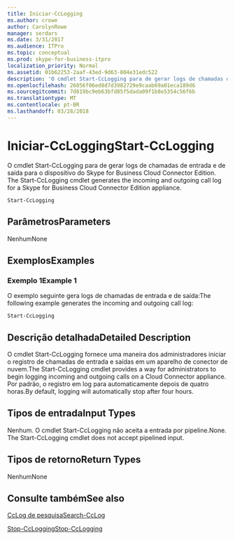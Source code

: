 ```yaml
---
title: Iniciar-CcLogging
ms.author: crowe
author: CarolynRowe
manager: serdars
ms.date: 3/31/2017
ms.audience: ITPro
ms.topic: conceptual
ms.prod: skype-for-business-itpro
localization_priority: Normal
ms.assetid: 01b62253-2aaf-43ed-9d63-804e31edc522
description: 'O cmdlet Start-CcLogging para de gerar logs de chamadas de entrada e de saída para o dispositivo do Skype for Business Cloud Connector Edition. '
ms.openlocfilehash: 26056f06ed8d7d3982729e9caab69a01eca189d6
ms.sourcegitcommit: 7d819bc9eb63bfd85f5dada09f1b8e5354c56f6b
ms.translationtype: MT
ms.contentlocale: pt-BR
ms.lasthandoff: 03/28/2018
---
```

# <a name="start-cclogging"></a><span data-ttu-id="105e9-103">Iniciar-CcLogging</span><span class="sxs-lookup"><span data-stu-id="105e9-103">Start-CcLogging</span></span>
 
<span data-ttu-id="105e9-104">O cmdlet Start-CcLogging para de gerar logs de chamadas de entrada e de saída para o dispositivo do Skype for Business Cloud Connector Edition. </span><span class="sxs-lookup"><span data-stu-id="105e9-104">The Start-CcLogging cmdlet generates the incoming and outgoing call log for a Skype for Business Cloud Connector Edition appliance.</span></span> 
  
```
Start-CcLogging
```

## <a name="parameters"></a><span data-ttu-id="105e9-105">Parâmetros</span><span class="sxs-lookup"><span data-stu-id="105e9-105">Parameters</span></span>

<span data-ttu-id="105e9-106">Nenhum</span><span class="sxs-lookup"><span data-stu-id="105e9-106">None</span></span>
  
## <a name="examples"></a><span data-ttu-id="105e9-107">Exemplos</span><span class="sxs-lookup"><span data-stu-id="105e9-107">Examples</span></span>
<span data-ttu-id="105e9-108"><a name="Examples"> </a></span><span class="sxs-lookup"><span data-stu-id="105e9-108"></span></span>

### <a name="example-1"></a><span data-ttu-id="105e9-109">Exemplo 1</span><span class="sxs-lookup"><span data-stu-id="105e9-109">Example 1</span></span>

<span data-ttu-id="105e9-110">O exemplo seguinte gera logs de chamadas de entrada e de saída:</span><span class="sxs-lookup"><span data-stu-id="105e9-110">The following example generates the incoming and outgoing call log:</span></span>
  
```
Start-CcLogging
```

## <a name="detailed-description"></a><span data-ttu-id="105e9-111">Descrição detalhada</span><span class="sxs-lookup"><span data-stu-id="105e9-111">Detailed Description</span></span>
<span data-ttu-id="105e9-112"><a name="DetailedDescription"> </a></span><span class="sxs-lookup"><span data-stu-id="105e9-112"></span></span>

<span data-ttu-id="105e9-113">O cmdlet Start-CcLogging fornece uma maneira dos administradores iniciar o registro de chamadas de entrada e saídas em um aparelho de conector de nuvem.</span><span class="sxs-lookup"><span data-stu-id="105e9-113">The Start-CcLogging cmdlet provides a way for administrators to begin logging incoming and outgoing calls on a Cloud Connector appliance.</span></span> <span data-ttu-id="105e9-114">Por padrão, o registro em log para automaticamente depois de quatro horas.</span><span class="sxs-lookup"><span data-stu-id="105e9-114">By default, logging will automatically stop after four hours.</span></span>
  
## <a name="input-types"></a><span data-ttu-id="105e9-115">Tipos de entrada</span><span class="sxs-lookup"><span data-stu-id="105e9-115">Input Types</span></span>
<span data-ttu-id="105e9-116"><a name="InputTypes"> </a></span><span class="sxs-lookup"><span data-stu-id="105e9-116"></span></span>

<span data-ttu-id="105e9-p102">Nenhum. O cmdlet Start-CcLogging não aceita a entrada por pipeline.</span><span class="sxs-lookup"><span data-stu-id="105e9-p102">None. The Start-CcLogging cmdlet does not accept pipelined input.</span></span>
  
## <a name="return-types"></a><span data-ttu-id="105e9-119">Tipos de retorno</span><span class="sxs-lookup"><span data-stu-id="105e9-119">Return Types</span></span>
<span data-ttu-id="105e9-120"><a name="ReturnTypes"> </a></span><span class="sxs-lookup"><span data-stu-id="105e9-120"></span></span>

<span data-ttu-id="105e9-121">Nenhum</span><span class="sxs-lookup"><span data-stu-id="105e9-121">None</span></span>
  
## <a name="see-also"></a><span data-ttu-id="105e9-122">Consulte também</span><span class="sxs-lookup"><span data-stu-id="105e9-122">See also</span></span>
<span data-ttu-id="105e9-123"><a name="ReturnTypes"> </a></span><span class="sxs-lookup"><span data-stu-id="105e9-123"></span></span>

[<span data-ttu-id="105e9-124">CcLog de pesquisa</span><span class="sxs-lookup"><span data-stu-id="105e9-124">Search-CcLog</span></span>](search-cclog.md)
  
[<span data-ttu-id="105e9-125">Stop-CcLogging</span><span class="sxs-lookup"><span data-stu-id="105e9-125">Stop-CcLogging</span></span>](stop-cclogging.md)
  

